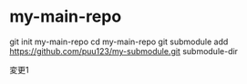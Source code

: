 # my-main-repo

git init my-main-repo
cd my-main-repo
git submodule add https://github.com/puu123/my-submodule.git submodule-dir 

変更1